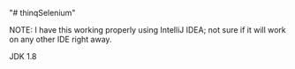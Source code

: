 "# thinqSelenium" 


NOTE: I have this working properly using IntelliJ IDEA; not sure if it will work on any other IDE right away.

JDK 1.8